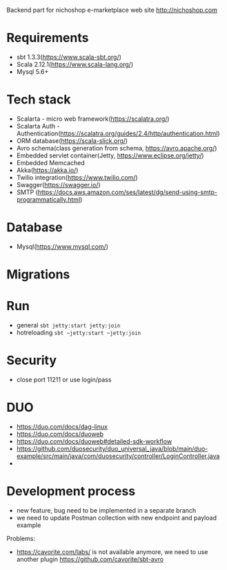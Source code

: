 Backend part for nichoshop e-marketplace web site
http://nichoshop.com

Requirements
===
- sbt 1.3.3(https://www.scala-sbt.org/)
- Scala 2.12.1(https://www.scala-lang.org/)
- Mysql 5.6+

Tech stack
===
- Scalarta - micro web framework(https://scalatra.org/)
- Scalarta Auth - Authentication(https://scalatra.org/guides/2.4/http/authentication.html)
- ORM database(https://scala-slick.org/)
- Avro schema(class generation from schema, https://avro.apache.org/)
- Embedded servlet container(Jetty, https://www.eclipse.org/jetty/)
- Embedded Memcached
- Akka(https://akka.io/)
- Twilio integration(https://www.twilio.com/)
- Swagger(https://swagger.io/)
- SMTP (https://docs.aws.amazon.com/ses/latest/dg/send-using-smtp-programmatically.html)

Database
===
- Mysql(https://www.mysql.com/)

Migrations
====
<!-- Migrate database using `sbt flywayMigrate` or clean it using `sbt flywayClean`
https://github.com/flyway/flyway-sbt -->

Run
===
- general `sbt jetty:start jetty:join`
- hotreloading `sbt ~jetty:start ~jetty:join`

Security
===
- close port 11211 or use login/pass

DUO
===
- https://duo.com/docs/dag-linux
- https://duo.com/docs/duoweb
- https://duo.com/docs/duoweb#detailed-sdk-workflow
- https://github.com/duosecurity/duo_universal_java/blob/main/duo-example/src/main/java/com/duosecurity/controller/LoginController.java
- 

Development process
===
- new feature, bug need to be implemented in a separate branch
- we need to update Postman collection with new endpoint and payload example

Problems:
- https://cavorite.com/labs/ is not available anymore, we need to use another plugin
  https://github.com/cavorite/sbt-avro